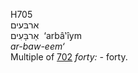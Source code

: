 <body>
  <p>H705<br>  ארבּעים  <br> אַרבָּעִים  ‎  ‘arbâ‛ı̂ym  <br><i>ar-baw-eem‘ </i><br>Multiple of <a href="h0702.htm">702</a>  <i>forty: - </i>forty.<br></p>
 </body>